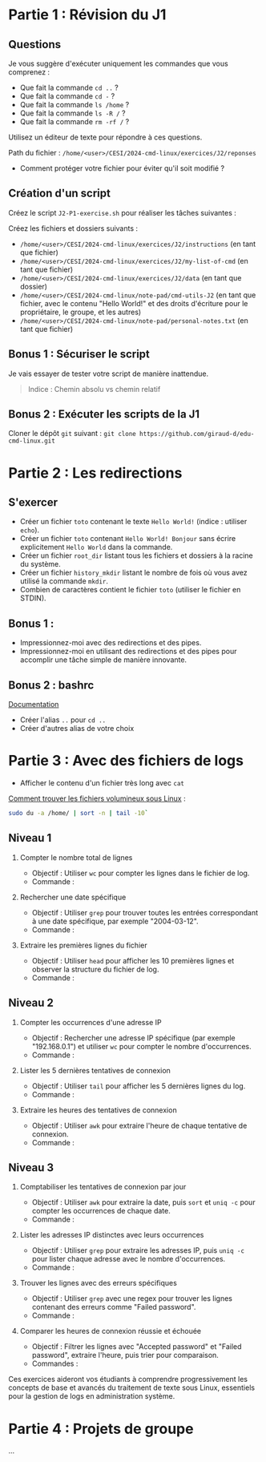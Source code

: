 # Partie 1 : Révision du J1

## Questions

Je vous suggère d'exécuter uniquement les commandes que vous comprenez :

* Que fait la commande `cd ..` ?
* Que fait la commande `cd -` ?
* Que fait la commande `ls /home` ?
* Que fait la commande `ls -R /` ?
* Que fait la commande `rm -rf /` ?

Utilisez un éditeur de texte pour répondre à ces questions.

Path du fichier : `/home/<user>/CESI/2024-cmd-linux/exercices/J2/reponses`

* Comment protéger votre fichier pour éviter qu'il soit modifié ?

## Création d'un script

Créez le script `J2-P1-exercise.sh` pour réaliser les tâches suivantes :

Créez les fichiers et dossiers suivants :
* `/home/<user>/CESI/2024-cmd-linux/exercices/J2/instructions` (en tant que fichier)
* `/home/<user>/CESI/2024-cmd-linux/exercices/J2/my-list-of-cmd` (en tant que fichier)
* `/home/<user>/CESI/2024-cmd-linux/exercices/J2/data` (en tant que dossier)
* `/home/<user>/CESI/2024-cmd-linux/note-pad/cmd-utils-J2` (en tant que fichier, avec le contenu "Hello World!" et des droits d'écriture pour le propriétaire, le groupe, et les autres)
* `/home/<user>/CESI/2024-cmd-linux/note-pad/personal-notes.txt` (en tant que fichier)

## Bonus 1 : Sécuriser le script

Je vais essayer de tester votre script de manière inattendue.

> Indice : Chemin absolu vs chemin relatif

## Bonus 2 : Exécuter les scripts de la J1

Cloner le dépôt `git` suivant : `git clone https://github.com/giraud-d/edu-cmd-linux.git`

# Partie 2 : Les redirections

## S'exercer

* Créer un fichier `toto` contenant le texte `Hello World!` (indice : utiliser `echo`).
* Créer un fichier `toto` contenant `Hello World! Bonjour` sans écrire explicitement `Hello World` dans la commande.
* Créer un fichier `root_dir` listant tous les fichiers et dossiers à la racine du système.
* Créer un fichier `history_mkdir` listant le nombre de fois où vous avez utilisé la commande `mkdir`.
* Combien de caractères contient le fichier `toto` (utiliser le fichier en STDIN).

## Bonus 1 :

* Impressionnez-moi avec des redirections et des pipes.
* Impressionnez-moi en utilisant des redirections et des pipes pour accomplir une tâche simple de manière innovante.

## Bonus 2 : bashrc

[Documentation](https://ultahost.com/knowledge-base/bashrc-file-in-linux/)

* Créer l'alias `..` pour `cd ..`
* Créer d'autres alias de votre choix

# Partie 3 : Avec des fichiers de logs

* Afficher le contenu d'un fichier très long avec `cat`

[Comment trouver les fichiers volumineux sous Linux](https://www.malekal.com/comment-trouver-fichiers-volumineux-linux/) :

```bash
sudo du -a /home/ | sort -n | tail -10`
```

## Niveau 1

1. Compter le nombre total de lignes
    - Objectif : Utiliser `wc` pour compter les lignes dans le fichier de log.
    - Commande :


2. Rechercher une date spécifique
    - Objectif : Utiliser `grep` pour trouver toutes les entrées correspondant à une date spécifique, par exemple "2004-03-12".
    - Commande :


3. Extraire les premières lignes du fichier
    - Objectif : Utiliser `head` pour afficher les 10 premières lignes et observer la structure du fichier de log.
    - Commande :


## Niveau 2

1. Compter les occurrences d'une adresse IP
    - Objectif : Rechercher une adresse IP spécifique (par exemple "192.168.0.1") et utiliser `wc` pour compter le nombre d'occurrences.
    - Commande :


2. Lister les 5 dernières tentatives de connexion
    - Objectif : Utiliser `tail` pour afficher les 5 dernières lignes du log.
    - Commande :


3. Extraire les heures des tentatives de connexion
    - Objectif : Utiliser `awk` pour extraire l'heure de chaque tentative de connexion.
    - Commande :


## Niveau 3

1. Comptabiliser les tentatives de connexion par jour
    - Objectif : Utiliser `awk` pour extraire la date, puis `sort` et `uniq -c` pour compter les occurrences de chaque date.
    - Commande :


2. Lister les adresses IP distinctes avec leurs occurrences
    - Objectif : Utiliser `grep` pour extraire les adresses IP, puis `uniq -c` pour lister chaque adresse avec le nombre d'occurrences.
    - Commande :


3. Trouver les lignes avec des erreurs spécifiques
    - Objectif : Utiliser `grep` avec une regex pour trouver les lignes contenant des erreurs comme "Failed password".
    - Commande :


4. Comparer les heures de connexion réussie et échouée
    - Objectif : Filtrer les lignes avec "Accepted password" et "Failed password", extraire l'heure, puis trier pour comparaison.
    - Commandes :


Ces exercices aideront vos étudiants à comprendre progressivement les concepts de base et avancés du traitement de texte sous Linux, essentiels pour la gestion de logs en administration système.

# Partie 4 : Projets de groupe

...

